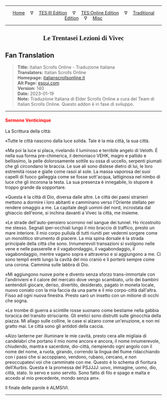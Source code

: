 
---

<!-- Jekyll Page Links -->

<center>
<a href="../../../../../index.html">Home</a>
&emsp;&nabla;&emsp;
<a href="../../../../index-tes3.html">TES:III Edition</a>
&emsp;&nabla;&emsp;
<a href="../../../../index-teso.html">TES:Online Edition</a>
&emsp;&nabla;&emsp;
<a href="../../../../index-traditional.html">Traditional Edition</a>
&emsp;&nabla;&emsp;
<a href="../../../../index-misc.html">Misc</a>
</center>

<!-- Markdown Body Below: -->

---

<center>
<h2><span style="font-family:Georgia">Le Trentasei Lezioni di Vivec</span></h2>
</center>

## Fan Translation

> __Title:__ Italian Scrolls Online - Traduzione Italiana\
> __Translators:__ Italian Scrolls Online\
> __Homepage:__ [italianscrollsonline.it][1]\
> __Alt Page:__ [esoui.com][2]\
> __Version:__ 140\
> __Date:__ 2023-01-19\
> __Note:__ Traduzione Italiana di Elder Scrolls Online a cura del Team di Italian Scrolls Online. Questo addon è in fase di sviluppo.

[1]: http://italianscrollsonline.it/
[2]: https://www.esoui.com/downloads/info2854-ItalianScrollsOnline-TraduzioneItaliana.html

---

#### <span style="color:red">Sermone Venticinque</span>

La Scrittura della città:

«Tutte le città nascono dalla luce solida. Tale è la mia città, la sua città.

«Ma poi la luce si placa, rivelando il luminoso e terribile angelo di Veloth. È nella sua forma pre-chimerica, il demoniaco VEHK, magro e pallido e bellissimo, la pelle dolorosamente sottile su ossa di uccello, serpenti piumati che gli circondano le braccia. Le sue ali sono distese dietro di lui, le loro estremità rosse e gialle come rasoi al sole. La massa vaporosa dei suoi capelli di fuoco galleggia come se fosse sott'acqua, lattiginosa nel nimbo di luce che gli incorona la testa. La sua presenza è innegabile, lo stupore è troppo grande da sopportare.

«Questa è la città di Dio, diversa dalle altre. Le città dei paesi stranieri mettono a dormire i loro abitanti e camminano verso l'Oriente stellato per rendere omaggio a me. La capitale degli uomini del nord, incrostata dal ghiaccio dell'eone, si inchina davanti a Vivec la città, me insieme.

«Le strade dell'auto-pensiero scorrono nel sangue dei tunnel. Ho ricostruito me stesso. Segnali iper-occhiali lungo il mio braccio di traffico, presto un mare interiore. Il mio corpo pullula di tutti riuniti per vedermi sorgere come un monolitico strumento di piacere. La mia spina dorsale è la strada principale della città che sono. Innumerevoli transazioni si svolgono nelle vene e nelle passerelle e il vagabondaggio, il vagabondaggio, il vagabondaggio, mentre vagano sopra e attraverso e si aggiungono a me. Ci sono templi eretti lungo la cavità del mio cranio e li porterò sempre come una corona. Cammina sulle labbra di Dio.

«Mi aggiungono nuove porte e divento senza sforzo trans-immortale con l'andirivieni e il calore del mercato dove vengo scambiato, urlo dei bambini sentendoli giocare, deriso, divertito, desiderato, pagato in moneta locale, nuovo coniato con la mia faccia da una parte e il mio corpo-città dall'altra. Fisso ad ogni nuova finestra. Presto sarò un insetto con un milione di occhi che sogna.

«Le trombe di guerra a scintille rosse suonano come bestiame nella gabbia toracica del transito strisciante. Gli eretici sono distrutti sulle ginocchia della piazza. Mi allago sulle colline, le case si alzano come un'eruzione, e non mi gratto mai. Le città sono gli antidoti della caccia.

«Alzo lanterne per illuminare le mie cavità, presto cera alle migliaia di candelabri che portano il mio nome ancora e ancora, il nome innumerevole, chiudendo, mantra e sacerdote, dio-città, riempiendo ogni angolo con il nome del nome, a ruota, girando, correndo la lingua del fiume ridacchiando con i passi che si accoppiano, vendono, rubano, cercano, e non preoccupatevi voi che camminate con me. Questo è lo schema di fioritura dell'Aurbis. Questa è la promessa del PSJJJJ: uovo, immagine, uomo, dio, città, stato. Io servo e sono servito. Sono fatto di filo e spago e malta e accedo al mio precedente, mondo senza am».

Il finale delle parole è ALMSIVI.


---
